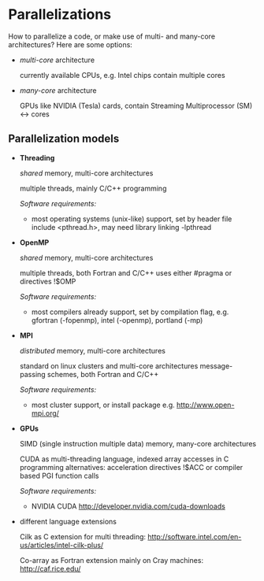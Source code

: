 # Parallelizations


How to parallelize a code, or make use of multi- and many-core architectures? Here are some options:

- *multi-core* architecture

  currently available CPUs, e.g. Intel chips
  contain multiple cores

- *many-core* architecture

  GPUs like NVIDIA (Tesla) cards,
  contain Streaming Multiprocessor (SM) <-> cores


## Parallelization models

- **Threading**

  *shared* memory, multi-core architectures

  multiple threads, mainly C/C++ programming

  *Software requirements:*  
  - most operating systems (unix-like) support, set by header file
     include <pthread.h>, may need library linking -lpthread


- **OpenMP**

  *shared* memory, multi-core architectures

  multiple threads, both Fortran and C/C++
  uses either #pragma or directives !$OMP

  *Software requirements:*  
  - most compilers already support, set by compilation flag,
     e.g. gfortran (-fopenmp), intel (-openmp), portland (-mp)


- **MPI**

  *distributed* memory, multi-core architectures

  standard on linux clusters and multi-core architectures
  message-passing schemes, both Fortran and C/C++

  *Software requirements:*  
  - most cluster support, or install package e.g. http://www.open-mpi.org/  


- **GPUs**

  SIMD (single instruction multiple data) memory, many-core architectures

  CUDA as multi-threading language, indexed array accesses in C programming
  alternatives: acceleration directives !$ACC or compiler based PGI function calls

  *Software requirements:*  
  - NVIDIA CUDA http://developer.nvidia.com/cuda-downloads


- different language extensions

  Cilk as C extension for multi threading:
    http://software.intel.com/en-us/articles/intel-cilk-plus/

  Co-array as Fortran extension mainly on Cray machines:
    http://caf.rice.edu/
